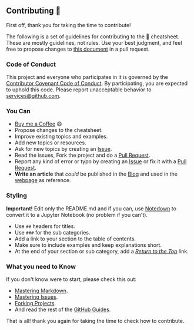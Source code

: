 ## Contributing 🎉

First off, thank you for taking the time to contribute!

The following is a set of guidelines for contributing to the 🐍 cheatsheet. These are mostly guidelines, not rules. Use your best judgment, and feel free to propose changes to [this document](https://github.com/wilfredinni/python-cheatsheet/blob/master/CONTRIBUTING.md) in a pull request.

### Code of Conduct

This project and everyone who participates in it is governed by the [Contributor Covenant Code of Conduct](https://github.com/wilfredinni/python-cheatsheet/blob/master/CODE_OF_CONDUCT.md). By participating, you are expected to uphold this code. Please report unacceptable behavior to services@github.com.

### You Can

* [Buy me a Coffee](https://www.buymeacoffee.com/8owKkSBUC) 😄 
* Propose changes to the cheatsheet.
* Improve existing topics and examples.
* Add new topics or resources.
* Ask for new topics by creating an [Issue](https://github.com/wilfredinni/python-cheatsheet/issues).
* Read the issues, Fork the project and do a [Pull Request](https://github.com/wilfredinni/python-cheatsheet/pulls).
* Report any kind of error or typo by creating an [Issue](https://github.com/wilfredinni/python-cheatsheet/issues) or fix it with a [Pull Request](https://github.com/wilfredinni/python-cheatsheet/pulls).
* **Write an article** that *could* be published in the [Blog](https://www.pythoncheatsheet.org/blog) and used in the [webpage](https://www.pythoncheatsheet.org) as reference.

### Styling

**Important!** Edit only the README.md and if you can, use [Notedown](https://github.com/aaren/notedown) to convert it to a Jupyter Notebook (no problem if you can't).

* Use `##` headers for titles.
* Use `###` for the sub categories.
* Add a link to your section to the table of contents.
* Make sure to include examples and keep explanations short.
* At the end of your section or sub category, add a [*Return to the Top*](#python-cheatsheet) link.

### What you need to Know

If you don't know were to start, please check this out:

* [Mastering Markdown](https://guides.github.com/features/mastering-markdown/).
* [Mastering Issues](https://guides.github.com/features/issues/).
* [Forking Projects](https://guides.github.com/activities/forking/).
* And read the rest of the [GitHub Guides](https://guides.github.com/).

That is all! thank you again for taking the time to check how to contribute.
